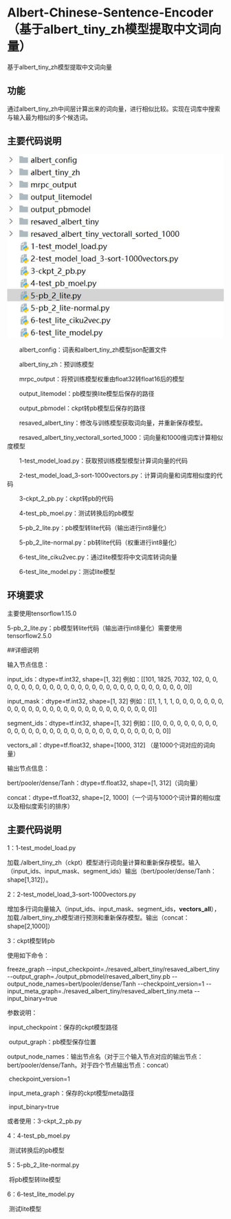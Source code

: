 # Albert-Chinese-Sentence-Encoder（基于albert_tiny_zh模型提取中文词向量）

基于albert_tiny_zh模型提取中文词向量

## 功能

通过albert_tiny_zh中间层计算出来的词向量，进行相似比较。实现在词库中搜索与输入最为相似的多个候选词。

## 主要代码说明

![代码目录](https://github.com/toughgayliyanyu/NLP_WorkSpace/blob/main/albert_zh-master-V2/Albert-Chinese-Sentence-Encoder.assets/%E4%BB%A3%E7%A0%81%E7%9B%AE%E5%BD%95-1681981802702-2.jpg)

&emsp;&emsp;albert_config：词表和albert_tiny_zh模型json配置文件

&emsp;&emsp;albert_tiny_zh：预训练模型

&emsp;&emsp;mrpc_output：将预训练模型权重由float32转float16后的模型

&emsp;&emsp;output_litemodel：pb模型换lite模型后保存的路径

&emsp;&emsp;output_pbmodel：ckpt转pb模型后保存的路径

&emsp;&emsp;resaved_albert_tiny：修改与训练模型获取词向量，并重新保存模型。

&emsp;&emsp;resaved_albert_tiny_vectorall_sorted_1000：词向量和1000维词库计算相似度模型

&emsp;&emsp;1-test_model_load.py：获取预训练模型模型计算词向量的代码

&emsp;&emsp;2-test_model_load_3-sort-1000vectors.py：计算词向量和词库相似度的代码

&emsp;&emsp;3-ckpt_2_pb.py：ckpt转pb的代码

&emsp;&emsp;4-test_pb_moel.py：测试转换后的pb模型

&emsp;&emsp;5-pb_2_lite.py：pb模型转lite代码（输出进行int8量化）

&emsp;&emsp;5-pb_2_lite-normal.py：pb转lite代码（权重进行int8量化）

&emsp;&emsp;6-test_lite_ciku2vec.py：通过lite模型将中文词库转词向量

&emsp;&emsp;6-test_lite_model.py：测试lite模型

## 环境要求

主要使用tensorflow1.15.0

5-pb_2_lite.py：pb模型转lite代码（输出进行int8量化）需要使用tensorflow2.5.0

##详细说明

输入节点信息：

input_ids：dtype=tf.int32, shape=[1, 32]    例如：[[101, 1825, 7032, 102, 0, 0, 0, 0, 0, 0, 0, 0, 0, 0, 0, 0, 0, 0, 0, 0, 0, 0, 0, 0, 0, 0, 0, 0, 0, 0, 0, 0]]

input_mask：dtype=tf.int32, shape=[1, 32]   例如：[[1, 1, 1, 1, 0, 0, 0, 0, 0, 0, 0, 0, 0, 0, 0, 0, 0, 0, 0, 0, 0, 0, 0, 0, 0, 0, 0, 0, 0, 0, 0, 0]]

segment_ids：dtype=tf.int32, shape=[1, 32]  例如：[[0, 0, 0, 0, 0, 0, 0, 0, 0, 0, 0, 0, 0, 0, 0, 0, 0, 0, 0, 0, 0, 0, 0, 0, 0, 0, 0, 0, 0, 0, 0, 0]]

vectors_all：dtype=tf.float32, shape=[1000, 312]  （是1000个词对应的词向量）

输出节点信息：

bert/pooler/dense/Tanh：dtype=tf.float32, shape=[1, 312]（词向量）

concat：dtype=tf.float32, shape=[2, 1000]（一个词与1000个词计算的相似度以及相似度索引的排序）

## 主要代码说明

1：1-test_model_load.py

​		加载./albert_tiny_zh（ckpt）模型进行词向量计算和重新保存模型。输入（input_ids、input_mask、segment_ids）输出（bert/pooler/dense/Tanh：shape[1,312]）。

2：2-test_model_load_3-sort-1000vectors.py

​		增加多行词向量输入（input_ids、input_mask、segment_ids，**vectors_all**），加载./albert_tiny_zh模型进行预测和重新保存模型。输出（concat：shape[2,1000]）

3：ckpt模型转pb

使用如下命令：

freeze_graph --input_checkpoint=./resaved_albert_tiny/resaved_albert_tiny --output_graph=./output_pbmodel/resaved_albert_tiny.pb --output_node_names=bert/pooler/dense/Tanh --checkpoint_version=1 --input_meta_graph=./resaved_albert_tiny/resaved_albert_tiny.meta --input_binary=true

参数说明：

​		input_checkpoint：保存的ckpt模型路径

​		output_graph：pb模型保存位置

​		output_node_names：输出节点名（对于三个输入节点对应的输出节点：bert/pooler/dense/Tanh。对于四个节点输出节点：concat）

​		checkpoint_version=1

​		input_meta_graph：保存的ckpt模型meta路径

​		input_binary=true

或者使用：3-ckpt_2_pb.py

4：4-test_pb_moel.py

​		测试转换后的pb模型

5：5-pb_2_lite-normal.py

​		将pb模型转lite模型

6：6-test_lite_model.py

​		测试lite模型

​		
